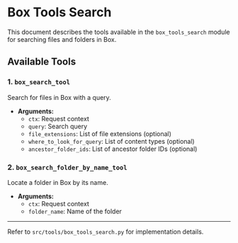 # Box Tools Search

This document describes the tools available in the `box_tools_search` module for searching files and folders in Box.

## Available Tools

### 1. `box_search_tool`
Search for files in Box with a query.
- **Arguments:**
  - `ctx`: Request context
  - `query`: Search query
  - `file_extensions`: List of file extensions (optional)
  - `where_to_look_for_query`: List of content types (optional)
  - `ancestor_folder_ids`: List of ancestor folder IDs (optional)

### 2. `box_search_folder_by_name_tool`
Locate a folder in Box by its name.
- **Arguments:**
  - `ctx`: Request context
  - `folder_name`: Name of the folder

---

Refer to `src/tools/box_tools_search.py` for implementation details.